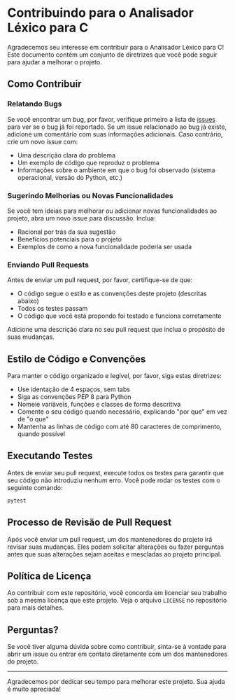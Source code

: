 # Contribuindo para o Analisador Léxico para C

Agradecemos seu interesse em contribuir para o Analisador Léxico para C! Este documento contém um conjunto de diretrizes que você pode seguir para ajudar a melhorar o projeto.

## Como Contribuir

### Relatando Bugs

Se você encontrar um bug, por favor, verifique primeiro a lista de [issues](link-para-as-issues) para ver se o bug já foi reportado. Se um issue relacionado ao bug já existe, adicione um comentário com suas informações adicionais. Caso contrário, crie um novo issue com:

- Uma descrição clara do problema
- Um exemplo de código que reproduz o problema
- Informações sobre o ambiente em que o bug foi observado (sistema operacional, versão do Python, etc.)

### Sugerindo Melhorias ou Novas Funcionalidades

Se você tem ideias para melhorar ou adicionar novas funcionalidades ao projeto, abra um novo issue para discussão. Inclua:

- Racional por trás da sua sugestão
- Benefícios potenciais para o projeto
- Exemplos de como a nova funcionalidade poderia ser usada

### Enviando Pull Requests

Antes de enviar um pull request, por favor, certifique-se de que:

- O código segue o estilo e as convenções deste projeto (descritas abaixo)
- Todos os testes passam
- O código que você está propondo foi testado e funciona corretamente

Adicione uma descrição clara no seu pull request que inclua o propósito de suas mudanças.

## Estilo de Código e Convenções

Para manter o código organizado e legível, por favor, siga estas diretrizes:

- Use identação de 4 espaços, sem tabs
- Siga as convenções PEP 8 para Python
- Nomeie variáveis, funções e classes de forma descritiva
- Comente o seu código quando necessário, explicando "por que" em vez de "o que"
- Mantenha as linhas de código com até 80 caracteres de comprimento, quando possível

## Executando Testes

Antes de enviar seu pull request, execute todos os testes para garantir que seu código não introduziu nenhum erro. Você pode rodar os testes com o seguinte comando:

```bash
pytest
```

## Processo de Revisão de Pull Request

Após você enviar um pull request, um dos mantenedores do projeto irá revisar suas mudanças. Eles podem solicitar alterações ou fazer perguntas antes que suas alterações sejam aceitas e mescladas ao projeto principal.

## Política de Licença

Ao contribuir com este repositório, você concorda em licenciar seu trabalho sob a mesma licença que este projeto. Veja o arquivo `LICENSE` no repositório para mais detalhes.

## Perguntas?

Se você tiver alguma dúvida sobre como contribuir, sinta-se à vontade para abrir um issue ou entrar em contato diretamente com um dos mantenedores do projeto.

---

Agradecemos por dedicar seu tempo para melhorar este projeto. Sua ajuda é muito apreciada!
